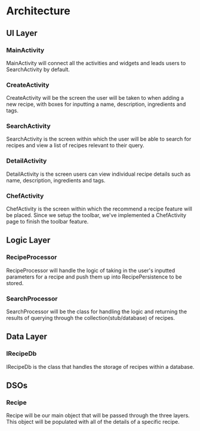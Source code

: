 # Architecture
## UI Layer
### MainActivity
MainActivity will connect all the activities and widgets and leads users to SearchActivity by default.

### CreateActivity
CreateActivity will be the screen the user will be taken to when adding a new recipe, with boxes for inputting a name, description, ingredients and tags.

### SearchActivity
SearchActivity is the screen within which the user will be able to search for recipes and view a list of recipes relevant to their query.

### DetailActivity
DetailActivity is the screen users can view individual recipe details such as name, description, ingredients and tags.

### ChefActivity
ChefActivity is the screen within which the recommend a recipe feature will be placed. Since we setup the toolbar, we've implemented a ChefActivity page to finish the toolbar feature.

## Logic Layer
### RecipeProcessor 
RecipeProcessor will handle the logic of taking in the user's inputted parameters for a recipe and push them up into RecipePersistence to be stored.

### SearchProcessor
SearchProcessor will be the class for handling the logic and returning the results of querying through the collection(stub/database) of recipes.

## Data Layer
### IRecipeDb
IRecipeDb is the class that handles the storage of recipes within a database.

## DSOs
### Recipe
Recipe will be our main object that will be passed through the three layers. This object will be populated with all of the details of a specific recipe.



